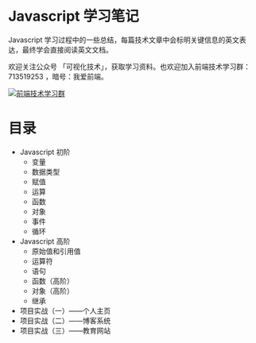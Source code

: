 # Javascript 学习笔记
Javascript 学习过程中的一些总结，每篇技术文章中会标明关键信息的英文表达，最终学会直接阅读英文文档。

欢迎关注公众号 「可视化技术」，获取学习资料。也欢迎加入前端技术学习群：713519253 ，暗号：我爱前端。

<a target="_blank" href="//shang.qq.com/wpa/qunwpa?idkey=c0832ea75b91c3820af1e8b7ec42b97def2497280283fdad6b10c7cbbd5d089d"><img border="0" src="http://pub.idqqimg.com/wpa/images/group.png" alt="前端技术学习群" title="前端技术学习群"></a>

# 目录
- Javascript 初阶
  - 变量
  - 数据类型
  - 赋值
  - 运算
  - 函数
  - 对象
  - 事件
  - 循环
- Javascript 高阶
  - 原始值和引用值
  - 运算符
  - 语句
  - 函数（高阶）
  - 对象（高阶）
  - 继承
- 项目实战（一）——个人主页
- 项目实战（二）——博客系统
- 项目实战（三）——教育网站